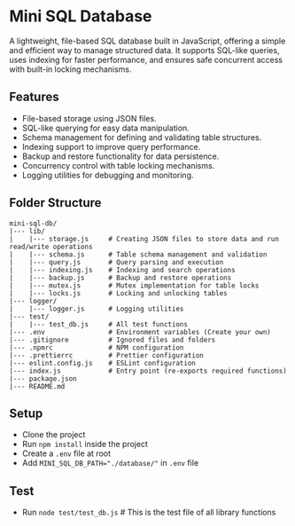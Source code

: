 # Mini SQL Database

A lightweight, file-based SQL database built in JavaScript, offering a simple and efficient way to manage structured data. It supports SQL-like queries, uses indexing for faster performance, and ensures safe concurrent access with built-in locking mechanisms.
## Features

- File-based storage using JSON files.
- SQL-like querying for easy data manipulation.
- Schema management for defining and validating table structures.
- Indexing support to improve query performance.
- Backup and restore functionality for data persistence.
- Concurrency control with table locking mechanisms.
- Logging utilities for debugging and monitoring.

## Folder Structure

```plaintext
mini-sql-db/
|--- lib/
|    |--- storage.js     # Creating JSON files to store data and run read/write operations
|    |--- schema.js      # Table schema management and validation
|    |--- query.js       # Query parsing and execution
|    |--- indexing.js    # Indexing and search operations
|    |--- backup.js      # Backup and restore operations
|    |--- mutex.js       # Mutex implementation for table locks
|    |--- locks.js       # Locking and unlocking tables
|--- logger/
|    |--- logger.js      # Logging utilities
|--- test/
|    |--- test_db.js     # All test functions
|--- .env                # Environment variables (Create your own)
|--- .gitignore          # Ignored files and folders
|--- .npmrc              # NPM configuration
|--- .prettierrc         # Prettier configuration
|--- eslint.config.js    # ESLint configuration
|--- index.js            # Entry point (re-exports required functions)
|--- package.json
|--- README.md
```

## Setup

- Clone the project
- Run `npm install` inside the project
- Create a `.env` file at root
- Add `MINI_SQL_DB_PATH="./database/"` in `.env` file

## Test

- Run `node test/test_db.js` # This is the test file of all library functions
